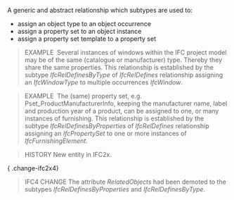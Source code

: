 A generic and abstract relationship which subtypes are used to:

* assign an object type to an object occurrence
* assign a property set to an object instance
* assign a property set template to a property set


<!-- end of short definition -->

> EXAMPLE  Several instances of windows within the IFC project model may be of the same (catalogue or manufacturer) type. Thereby they share the same properties. This relationship is established by the subtype _IfcRelDefinesByType_ of _IfcRelDefines_ relationship assigning an _IfcWindowType_ to multiple occurrences _IfcWindow_.

> EXAMPLE  The (same) property set, e.g.  Pset_ProductManufacturerInfo, keeping the manufacturer name, label and production year of a product, can be assigned to one, or many instances of furnishing. This relationship is established by the subtype _IfcRelDefinesByProperties_ of _IfcRelDefines_ relationship assigning an _IfcPropertySet_ to one or more instances of _IfcFurnishingElement_.

> HISTORY New entity in IFC2x.

{ .change-ifc2x4}
> IFC4 CHANGE The attribute _RelatedObjects_ had been demoted to the subtypes _IfcRelDefinesByProperties_ and _IfcRelDefinesByType_.
